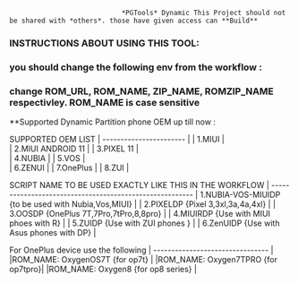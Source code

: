                                 *PGTools* Dynamic This Project should not be shared with *others*. those have given access can **Build**

### INSTRUCTIONS ABOUT USING THIS TOOL: ###
### you should change the following env from the workflow : ###
 

### change ROM_URL,  ROM_NAME,  ZIP_NAME,  ROMZIP_NAME  respectivley. ROM_NAME is case sensitive  ### 
 
**Supported Dynamic Partition phone OEM up till now : 

SUPPORTED OEM LIST 
| ----------------------- |
| 1.MIUI                  |  
| 2.MIUI ANDROID 11       |
| 3.PIXEL 11              |                                                         
| 4.NUBIA                 |
| 5.VOS                   |                              
| 6.ZENUI                 |
| 7.OnePlus               |
| 8.ZUI                   |


SCRIPT NAME TO BE USED EXACTLY LIKE THIS IN THE WORKFLOW
| --------------------------------------------------------
| 1.NUBIA-VOS-MIUIDP {to be used with Nubia,Vos,MIUI}  |
| 2.PIXELDP        {Pixel 3,3xl,3a,4a,4xl}             |
| 3.OOSDP          {OnePlus 7T,7Pro,7tPro,8,8pro}      |
| 4.MIUIRDP        {Use with MIUI phoes with R}        |
| 5.ZUIDP          {Use with ZUI phones }              |
| 6.ZenUIDP        {Use with Asus phones with DP}      |

For OnePlus device use the following 
| --------------------------------   |
|ROM_NAME: OxygenOS7T  {for op7t}    |
|ROM_NAME: Oxygen7TPRO  {for op7tpro}|
|ROM_NAME: Oxygen8  {for op8 series} |


